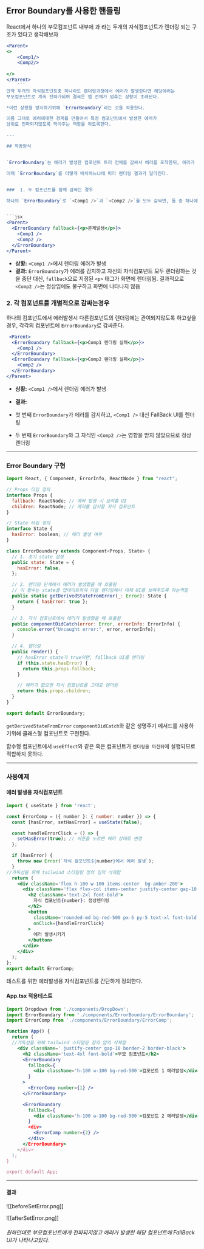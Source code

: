 

## Error Boundary를 사용한 핸들링


React에서 하나의 부모컴포넌트 내부에 <Comp1/>과 <Comp2/>라는 두개의 자식컴포넌트가
렌더링 되는 구조가 있다고 생각해보자

```jsx
<Parent>
<>
	<Comp1/>
	<Comp2/>
	
</>
</Parent>
	```
만약 두개의 자식컴포넌트중 하나라도 렌더링과정에서 에러가 발생한다면 해당에러는 
부모컴포넌트로 계속 전파가되며 결국은 앱 전체가 멈추는 상황이 초래된다.

*이런 상황을 방지하기위해 `ErrorBoundary`라는 것을 적용한다.

이름 그대로 에러에대한 경계를 만들어서 특정 컴포넌트에서 발생한 에러가 
상위로 전파되지않도록 막아주는 역할을 하도록한다.

---

## 작동방식


`ErrorBoundary`는 에러가 발생한 컴포넌트 트리 전체를 감싸서 에러를 포착한뒤, 에러가 잡히면 앱 전체가 멈추는 대신 미리 정의해둔 대체 UI(Fallback UI)를 보여준다

이때 `ErrorBoundary`를 어떻게 배치하느냐에 따라 렌더링 결과가 달라진다.


###  1. 두 컴포넌트를 함께 감싸는 경우

하나의 `ErrorBoundary`로 `<Comp1 />`과 `<Comp2 />`를 모두 감싸면, 둘 중 하나에서 에러가 발생했을 때 두 컴포넌트 모두 화면에서 사라지고 Fallback UI가 나타남


```jsx
<Parent>
  <ErrorBoundary fallback={<p>문제발생</p>}>
    <Comp1 />
    <Comp2 />
  </ErrorBoundary>
</Parent>
```

- **상황:** `<Comp1 />`에서 렌더링 에러가 발생
- **결과:** `ErrorBoundary`가 에러를 감지하고 자신의 자식컴포넌트 모두 렌더링하는 것을 중단
  대신, `fallback`으로 지정된 `<p>` 태그가 화면에 렌더링됨. 결과적으로 `<Comp2 />`는 정상임에도 불구하고 화면에 나타나지 않음


### 2. 각 컴포넌트를 개별적으로 감싸는경우

하나의 컴포넌트에서 에러발생시 다른컴포넌트의 렌더링에는 관여되지않도록 하고싶을경우,
각각의 컴포넌트에 `ErrorBoundary`로 감싸준다.

```jsx
 <Parent>
  <ErrorBoundary fallback={<p>Comp1 렌더링 실패</p>}>
    <Comp1 />
  </ErrorBoundary>
  <ErrorBoundary fallback={<p>Comp2 렌더링 실패</p>}>
    <Comp2 />
  </ErrorBoundary>
</Parent>
```
- **상황:** `<Comp1 />`에서 렌더링 에러가 발생

- **결과:**
- 첫 번째 `ErrorBoundary`가 에러를 감지하고, `<Comp1 />` 대신 FallBack UI를 렌더링
- 두 번째 `ErrorBoundary`와 그 자식인 `<Comp2 />`는 영향을 받지 않았으므로 정상 렌더링


---
### Error Boundary 구현

```jsx
import React, { Component, ErrorInfo, ReactNode } from "react";

// Props 타입 정의
interface Props {
  fallback: ReactNode; // 에러 발생 시 보여줄 UI
  children: ReactNode; // 에러를 감시할 자식 컴포넌트
}

// State 타입 정의
interface State {
  hasError: boolean; // 에러 발생 여부
}

class ErrorBoundary extends Component<Props, State> {
  // 1. 초기 state 설정
  public state: State = {
    hasError: false,
  };

  // 2. 렌더링 단계에서 에러가 발생했을 때 호출됨
  // 이 함수는 state를 업데이트하여 다음 렌더링에서 대체 UI를 보여주도록 하는역할
  public static getDerivedStateFromError(_: Error): State {
    return { hasError: true };
  }

  // 3. 자식 컴포넌트에서 에러가 발생했을 때 호출됨
  public componentDidCatch(error: Error, errorInfo: ErrorInfo) {
    console.error("Uncaught error:", error, errorInfo);
  }

  // 4. 렌더링
  public render() {
    // hasError state가 true이면, fallback UI를 렌더링
    if (this.state.hasError) {
      return this.props.fallback;
    }

    // 에러가 없으면 자식 컴포넌트를 그대로 렌더링
    return this.props.children;
  }
}

export default ErrorBoundary;
```
 `getDerivedStateFromError` `componentDidCatch`와 같은 생명주기 메서드를 사용하기위해
 클래스형 컴포넌트로 구현된다.

함수형 컴포넌트에서 `useEffect`와 같은 훅은 컴포넌트가 `렌더링을 마친뒤`에 실행되므로
적합하지 못하다.

---

### 사용예제


#### 에러 발생용 자식컴포넌트
```jsx
import { useState } from 'react';

const ErrorComp = ({ number }: { number: number }) => {
  const [hasError, setHasError] = useState(false);

  const handleErrorClick = () => {
    setHasError(true); // 버튼을 누르면 에러 상태로 변경
  };

  if (hasError) {
    throw new Error(`자식 컴포넌트${number}에서 에러 발생`);
  }
//가독성을 위해 tailwind 스타일링 정의 임의 삭제함
  return (
    <div className='flex h-100 w-100 items-center  bg-amber-200'>
      <div className='flex flex-col items-center justify-center gap-10'>
        <h2 className='text-2xl font-bold'>
          자식 컴포넌트{number}: 정상렌더링
        </h2>
        <button
          className='rounded-md bg-red-500 px-5 py-5 text-xl font-bold'
          onClick={handleErrorClick}
        >
          에러 발생시키기
        </button>
      </div>
    </div>
  );
};
export default ErrorComp;

```
테스트를 위한 에러발생용 자식컴포넌트를 간단하게 정의한다.
#### App.tsx 적용테스트
```jsx
import Dropdown from './components/DropDown';
import ErrorBoundary from './components/ErrorBoundary/ErrorBoundary';
import ErrorComp from './components/ErrorBoundary/ErrorComp';

function App() {
  return (
  //가독성을 위해 tailwind 스타일링 정의 임의 삭제함
    <div className=' justify-center gap-10 border-2 border-black'>
      <h2 className='text-4xl font-bold'>부모 컴포넌트</h2>
      <ErrorBoundary
        fallback={
          <div className='h-100 w-100 bg-red-500'>컴포넌트 1 에러발생</div>
        }
      >
        <ErrorComp number={1} />
      </ErrorBoundary>

      <ErrorBoundary
        fallback={
          <div className='h-100 w-100 bg-red-500'>컴포넌트 2 에러발생</div>
        }
        <div>
          <ErrorComp number={2} />
        </div>
      </ErrorBoundary>
    </div>
  );
}

export default App;

```
---

#### 결과

![[beforeSetError.png]]


![[afterSetError.png]]

###### 원하던대로 부모컴포넌트에게 전파되지않고 에러가 발생한 해당 컴포넌트에 FallBack UI가 나타나고있다.
